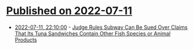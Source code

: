 # [Published on 2022-07-11](index.md)

* [2022-07-11, 22:10:00](https://yro.slashdot.org/story/22/07/11/2116204/judge-rules-subway-can-be-sued-over-claims-that-its-tuna-sandwiches-contain-other-fish-species-or-animal-products?utm_source=rss1.0mainlinkanon&utm_medium=feed) - [Judge Rules Subway Can Be Sued Over Claims That Its Tuna Sandwiches Contain Other Fish Species or Animal Products](https://yro.slashdot.org/story/22/07/11/2116204/judge-rules-subway-can-be-sued-over-claims-that-its-tuna-sandwiches-contain-other-fish-species-or-animal-products?utm_source=rss1.0mainlinkanon&utm_medium=feed)
